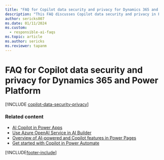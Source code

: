 ```yaml
---
title: "FAQ for Copilot data security and privacy for Dynamics 365 and Power Platform "
description: "This FAQ discusses Copilot data security and privacy in Power Platform and how Copilot responsibly uses AI capabilities."
author: sericks007 
ms.date: 01/11/2024
ms.custom: 
  - responsible-ai-faqs
ms.topic: article
ms.author: sericks
ms.reviewer: tapanm
---
```


# FAQ for Copilot data security and privacy for Dynamics 365 and Power Platform 

[!INCLUDE [copilot-data-security-privacy](~/../shared-content/shared/responsible-ai-faqs-includes/copilot-data-security-privacy.md)]

### Related content

- [AI Copilot in Power Apps](/power-apps/maker/canvas-apps/ai-overview)
- [Use Azure OpenAI Service in AI Builder](/ai-builder/prebuilt-azure-openai)
- [Overview of AI-powered and Copilot features in Power Pages](/power-pages/configure/ai-copilot-overview)
- [Get started with Copilot in Power Automate](/power-automate/get-started-with-copilot)

[!INCLUDE[footer-include](includes/footer-banner.md)]

